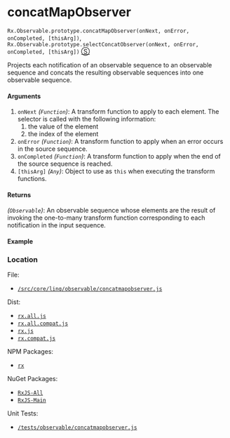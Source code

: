 # concatMapObserver

`Rx.Observable.prototype.concatMapObserver(onNext, onError, onCompleted, [thisArg])`, `Rx.Observable.prototype.selectConcatObserver(onNext, onError, onCompleted, [thisArg])`
[&#x24C8;](https://github.com/Reactive-Extensions/RxJS/blob/master/src/core/linq/observable/concatmapobserver.js "View in source")

Projects each notification of an observable sequence to an observable sequence and concats the resulting observable sequences into one observable sequence.

#### Arguments
1. `onNext` *(`Function`)*:  A transform function to apply to each element. The selector is called with the following information:
    1. the value of the element
    2. the index of the element
2. `onError` *(`Function`)*: A transform function to apply when an error occurs in the source sequence.
3. `onCompleted` *(`Function`)*: A transform function to apply when the end of the source sequence is reached.
4. `[thisArg]` *(`Any`)*: Object to use as `this` when executing the transform functions.

#### Returns
*(`Observable`)*: An observable sequence whose elements are the result of invoking the one-to-many transform function corresponding to each notification in the input sequence.

#### Example

[](http://jsbin.com/dasivu/1/embed?js,console)

### Location

File:
- [`/src/core/linq/observable/concatmapobserver.js`](https://github.com/Reactive-Extensions/RxJS/blob/master/src/core/linq/observable/concatmapobserver.js)

Dist:
- [`rx.all.js`](https://github.com/Reactive-Extensions/RxJS/blob/master/dist/rx.all.js)
- [`rx.all.compat.js`](https://github.com/Reactive-Extensions/RxJS/blob/master/dist/rx.all.compat.js)
- [`rx.js`](https://github.com/Reactive-Extensions/RxJS/blob/master/dist/rx.js)
- [`rx.compat.js`](https://github.com/Reactive-Extensions/RxJS/blob/master/dist/rx.compat.js)

NPM Packages:
- [`rx`](https://www.npmjs.org/package/rx)

NuGet Packages:
- [`RxJS-All`](http://www.nuget.org/packages/RxJS-All/)
- [`RxJS-Main`](http://www.nuget.org/packages/RxJS-Main/)

Unit Tests:
- [`/tests/observable/concatmapobserver.js`](https://github.com/Reactive-Extensions/RxJS/blob/master/tests/observable/concatmapobserver.js)